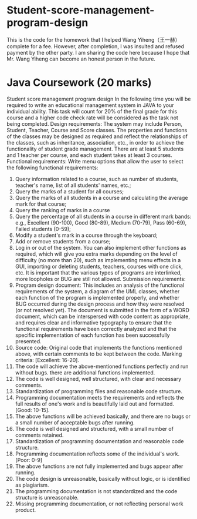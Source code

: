 # Student-score-management-program-design
This is the code for the homework that I helped Wang Yiheng（王一赫） complete for a fee. However, after completion, I was insulted and refused payment by the other party. I am sharing the code here because I hope that Mr. Wang Yiheng can become an honest person in the future.


# Java Coursework (20 marks)
Student score management program design
In the following time you will be required to write an educational 
management system in JAVA to your individual ability. This task will count for 
20% of the final grade for this course and a higher code check rate will be 
considered as the task not being completed.
Design requirements:
The system may include Person, Student, Teacher, Course and Score
classes. The properties and functions of the classes may be designed as 
required and reflect the relationships of the classes, such as inheritance, 
association, etc., in order to achieve the functionality of student grade 
management. There are at least 5 students and 1 teacher per course, and each 
student takes at least 3 courses. 
Functional requirements:
Write menu options that allow the user to select the following functional 
requirements:
1) Query information related to a course, such as number of students, teacher's 
name, list of all students' names, etc.;
2) Query the marks of a student for all courses;
3) Query the marks of all students in a course and calculating the average mark 
for that course;
4) Query the ranking of marks in a course
5) Query the percentage of all students in a course in different mark bands: e.g.,
Excellent (90-100), Good (80-89), Medium (70-79), Pass (60-69), Failed
students (0-59);
6) Modify a student's mark in a course through the keyboard;
7) Add or remove students from a course;
8) Log in or out of the system.
You can also implement other functions as required, which will give you extra 
marks depending on the level of difficulty (no more than 20), such as 
implementing menu effects in a GUI, importing or deleting students, teachers, 
courses with one click, etc. It is important that the various types of programs 
are interlinked, more loopholes or BUG are still not allowed.
Submission requirements:
1) Program design document: This includes an analysis of the functional 
requirements of the system, a diagram of the UML classes, whether each 
function of the program is implemented properly, and whether BUG occurred 
during the design process and how they were resolved (or not resolved yet). 
The document is submitted in the form of a WORD document, which can be 
interspersed with code content as appropriate, and requires clear and 
informative typography to ensure that the functional requirements have been 
correctly analyzed and that the specific implementation of each function has 
been successfully presented.
2) Source code: Original code that implements the functions mentioned above, 
with certain comments to be kept between the code.
Marking criteria:
[Excellent: 16-20].
1) The code will achieve the above-mentioned functions perfectly and run 
without bugs. there are additional functions implemented.
2) The code is well designed, well structured, with clear and necessary 
comments.
3) Standardization of programming files and reasonable code structure.
4) Programming documentation meets the requirements and reflects the full 
results of one's work and is beautifully laid out and formatted.
[Good: 10-15].
1) The above functions will be achieved basically, and there are no bugs or a 
small number of acceptable bugs after running.
2) The code is well designed and structured, with a small number of 
comments retained.
3) Standardization of programming documentation and reasonable code 
structure.
4) Programming documentation reflects some of the individual's work.
[Poor: 0-9]
1) The above functions are not fully implemented and bugs appear after 
running.
2) The code design is unreasonable, basically without logic, or is identified as 
plagiarism.
3) The programming documentation is not standardized and the code 
structure is unreasonable.
4) Missing programming documentation, or not reflecting personal work 
product.
